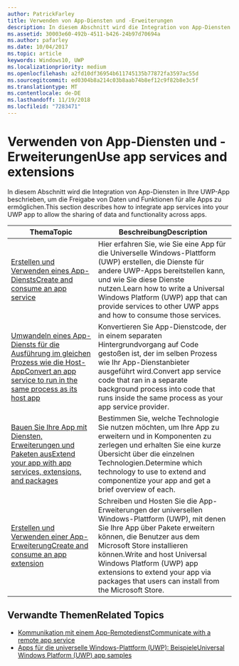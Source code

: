```yaml
---
author: PatrickFarley
title: Verwenden von App-Diensten und -Erweiterungen
description: In diesem Abschnitt wird die Integration von App-Diensten in Ihre UWP-App beschrieben, um die Freigabe von Daten und Funktionen für alle Apps zu ermöglichen.
ms.assetid: 30003e60-492b-4511-b426-24b97d70694a
ms.author: pafarley
ms.date: 10/04/2017
ms.topic: article
keywords: Windows10, UWP
ms.localizationpriority: medium
ms.openlocfilehash: a2fd10df36954b611745135b77872fa3597ac55d
ms.sourcegitcommit: ed0304b8a214c03b8aab74b8ef12c9f82b8e3c5f
ms.translationtype: MT
ms.contentlocale: de-DE
ms.lasthandoff: 11/19/2018
ms.locfileid: "7283471"
---
```

# <a name="use-app-services-and-extensions"></a><span data-ttu-id="2168f-104">Verwenden von App-Diensten und -Erweiterungen</span><span class="sxs-lookup"><span data-stu-id="2168f-104">Use app services and extensions</span></span>

<span data-ttu-id="2168f-105">In diesem Abschnitt wird die Integration von App-Diensten in Ihre UWP-App beschrieben, um die Freigabe von Daten und Funktionen für alle Apps zu ermöglichen.</span><span class="sxs-lookup"><span data-stu-id="2168f-105">This section describes how to integrate app services into your UWP app to allow the sharing of data and functionality across apps.</span></span>

| <span data-ttu-id="2168f-106">Thema</span><span class="sxs-lookup"><span data-stu-id="2168f-106">Topic</span></span> | <span data-ttu-id="2168f-107">Beschreibung</span><span class="sxs-lookup"><span data-stu-id="2168f-107">Description</span></span> |
|-------|-------------|
| [<span data-ttu-id="2168f-108">Erstellen und Verwenden eines App-Diensts</span><span class="sxs-lookup"><span data-stu-id="2168f-108">Create and consume an app service</span></span>](how-to-create-and-consume-an-app-service.md) | <span data-ttu-id="2168f-109">Hier erfahren Sie, wie Sie eine App für die Universelle Windows-Plattform (UWP) erstellen, die Dienste für andere UWP-Apps bereitstellen kann, und wie Sie diese Dienste nutzen.</span><span class="sxs-lookup"><span data-stu-id="2168f-109">Learn how to write a Universal Windows Platform (UWP) app that can provide services to other UWP apps and how to consume those services.</span></span> |
| [<span data-ttu-id="2168f-110">Umwandeln eines App-Diensts für die Ausführung im gleichen Prozess wie die Host-App</span><span class="sxs-lookup"><span data-stu-id="2168f-110">Convert an app service to run in the same process as its host app</span></span>](convert-app-service-in-process.md) | <span data-ttu-id="2168f-111">Konvertieren Sie App-Dienstcode, der in einem separaten Hintergrundvorgang auf Code gestoßen ist, der im selben Prozess wie Ihr App-Dienstanbieter ausgeführt wird.</span><span class="sxs-lookup"><span data-stu-id="2168f-111">Convert app service code that ran in a separate background process into code that runs inside the same process as your app service provider.</span></span> |
| [<span data-ttu-id="2168f-112">Bauen Sie Ihre App mit Diensten, Erweiterungen und Paketen aus</span><span class="sxs-lookup"><span data-stu-id="2168f-112">Extend your app with app services, extensions, and packages</span></span>](extend-your-app-with-services-extensions-packages.md) | <span data-ttu-id="2168f-113">Bestimmen Sie, welche Technologie Sie nutzen möchten, um Ihre App zu erweitern und in Komponenten zu zerlegen und erhalten Sie eine kurze Übersicht über die einzelnen Technologien.</span><span class="sxs-lookup"><span data-stu-id="2168f-113">Determine which technology to use to extend and componentize your app and get a brief overview of each.</span></span> |
| [<span data-ttu-id="2168f-114">Erstellen und Verwenden einer App-Erweiterung</span><span class="sxs-lookup"><span data-stu-id="2168f-114">Create and consume an app extension</span></span>](how-to-create-an-extension.md) | <span data-ttu-id="2168f-115">Schreiben und Hosten Sie die App-Erweiterungen der universellen Windows-Plattform (UWP), mit denen Sie Ihre App über Pakete erweitern können, die Benutzer aus dem Microsoft Store installieren können.</span><span class="sxs-lookup"><span data-stu-id="2168f-115">Write and host Universal Windows Platform (UWP) app extensions to extend your app via packages that users can install from the Microsoft Store.</span></span> |


## <a name="related-topics"></a><span data-ttu-id="2168f-116">Verwandte Themen</span><span class="sxs-lookup"><span data-stu-id="2168f-116">Related Topics</span></span>
* [<span data-ttu-id="2168f-117">Kommunikation mit einem App-Remotedienst</span><span class="sxs-lookup"><span data-stu-id="2168f-117">Communicate with a remote app service</span></span>](communicate-with-a-remote-app-service.md)
* [<span data-ttu-id="2168f-118">Apps für die universelle Windows-Plattform (UWP): Beispiele</span><span class="sxs-lookup"><span data-stu-id="2168f-118">Universal Windows Platform (UWP) app samples</span></span>](https://github.com/Microsoft/Windows-universal-samples/tree/master/Samples/AppServices)
